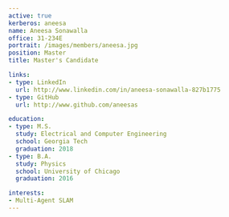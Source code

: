 ```yaml
---
active: true
kerberos: aneesa
name: Aneesa Sonawalla
office: 31-234E
portrait: /images/members/aneesa.jpg
position: Master
title: Master's Candidate

links:
- type: LinkedIn
  url: http://www.linkedin.com/in/aneesa-sonawalla-827b1775
- type: GitHub
  url: http://www.github.com/aneesas

education:
- type: M.S.
  study: Electrical and Computer Engineering
  school: Georgia Tech
  graduation: 2018
- type: B.A.
  study: Physics
  school: University of Chicago
  graduation: 2016

interests:
- Multi-Agent SLAM
---
```

